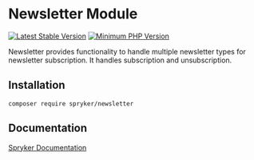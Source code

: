 # Newsletter Module
[![Latest Stable Version](https://poser.pugx.org/spryker/newsletter/v/stable.svg)](https://packagist.org/packages/spryker/newsletter)
[![Minimum PHP Version](https://img.shields.io/badge/php-%3E%3D%208.1-8892BF.svg)](https://php.net/)

Newsletter provides functionality to handle multiple newsletter types for newsletter subscription. It handles subscription and unsubscription.

## Installation

```
composer require spryker/newsletter
```

## Documentation

[Spryker Documentation](https://docs.spryker.com)
